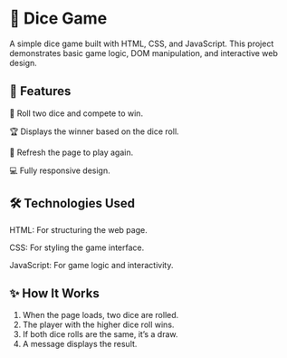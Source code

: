 # 🎲 Dice Game
A simple dice game built with HTML, CSS, and JavaScript. This project demonstrates basic game logic, DOM manipulation, and interactive web design.

## 🚀 Features
🎯 Roll two dice and compete to win.

🏆 Displays the winner based on the dice roll.

🎉 Refresh the page to play again.

💻 Fully responsive design.

## 🛠️ Technologies Used
HTML: For structuring the web page.

CSS: For styling the game interface.

JavaScript: For game logic and interactivity.

## ✨ How It Works
1. When the page loads, two dice are rolled.
2. The player with the higher dice roll wins.
3. If both dice rolls are the same, it’s a draw.
4. A message displays the result.
